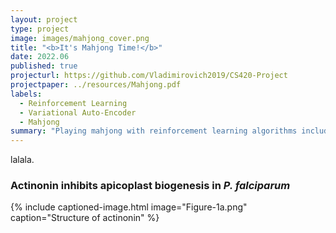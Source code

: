 ```yaml
---
layout: project
type: project
image: images/mahjong_cover.png
title: "<b>It's Mahjong Time!</b>"
date: 2022.06
published: true
projecturl: https://github.com/Vladimirovich2019/CS420-Project
projectpaper: ../resources/Mahjong.pdf
labels:
  - Reinforcement Learning
  - Variational Auto-Encoder
  - Mahjong
summary: "Playing mahjong with reinforcement learning algorithms including DQN, double DQN, dueling DQN, and parametric noise under the Bayesian learning framework of Variational oracle guiding."
---
```


lalala.

### Actinonin inhibits apicoplast biogenesis in <em>P. falciparum</em>

{% include captioned-image.html image="Figure-1a.png" caption="Structure of actinonin" %}
